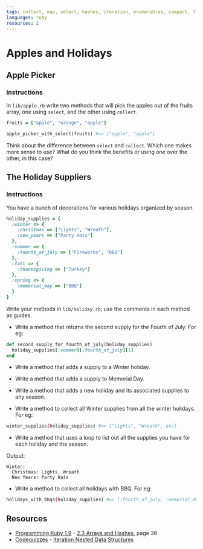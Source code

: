 ```yaml
---
tags: collect, map, select, hashes, iteration, enumerables, compact, flatten
languages: ruby
resources: 2
---
```


# Apples and Holidays

## Apple Picker

### Instructions

In `lib/apple.rb` write two methods that will pick the apples out of the fruits array, one using `select`, and the other using `collect`.

```ruby
fruits = ["apple", "orange", "apple"]

apple_picker_with_select(fruits) #=> ["apple", "apple"]
```

Think about the difference between `select` and `collect`. Which one makes more sense to use? What do you think the benefits or using one over the other, in this case?

## The Holiday Suppliers

### Instructions

You have a bunch of decorations for various holidays organized by season.

```ruby
holiday_supplies = {
  :winter => {
    :christmas => ["Lights", "Wreath"],
    :new_years => ["Party Hats"]
  },
  :summer => {
    :fourth_of_july => ["Fireworks", "BBQ"]
  },
  :fall => {
    :thanksgiving => ["Turkey"]
  },
  :spring => {
    :memorial_day => ["BBQ"]
  }
}
```

Write your methods in `lib/holiday.rb`; use the comments in each method as guides.

* Write a method that returns the second supply for the Fourth of July. For eg:

```ruby
def second_supply_for_fourth_of_july(holiday_supplies)
  holiday_supplies[:summer][:fourth_of_july][1]
end
```

* Write a method that adds a supply to a Winter holiday.

* Write a method that adds a supply to Memorial Day.

* Write a method that adds a new holiday and its associated supplies to any season.

* Write a method to collect all Winter supplies from all the winter holidays. For eg:

```bash
winter_supplies(holiday_supplies) #=> ["Lights", "Wreath", etc]
```

* Write a method that uses a loop to list out all the supplies you have for each holiday and the season.


Output:
```
Winter:
  Christmas: Lights, Wreath
  New Years: Party Hats
```

* Write a method to collect all holidays with BBQ. For eg:

```bash
holidays_with_bbqs(holiday_supplies) #=> [:fourth_of_july, :memorial_day]
```

## Resources

* [Programming Ruby 1.9](http://books.flatironschool.com/books/11?page=36) - [2.3 Arrays and Hashes](http://books.flatironschool.com/books/11?page=36), page 36
* [Codequizzes](http://www.codequizzes.com/learn-ruby/) - [Iteration Nested Data Structures](http://www.codequizzes.com/learn-ruby/iteration-nested-data-structures)
